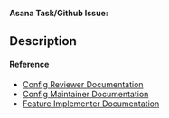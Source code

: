 **Asana Task/Github Issue:**

## Description


#### Reference
- [Config Reviewer Documentation](https://app.asana.com/0/1200890834746050/1204443212791216/f)
- [Config Maintainer Documentation](https://app.asana.com/0/1200890834746050/1200573250322769/f)
- [Feature Implementer Documentation](https://app.asana.com/0/1200890834746050/1201498956177210/f)

